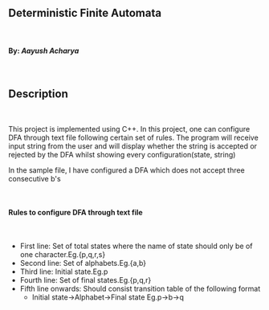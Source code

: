 <h2>Deterministic Finite Automata</h2><br> 
<h4>By: <i>Aayush Acharya</i></h4><br>
<h2>Description</h2><br>
<p>This project is implemented using C++. In this project, one can configure DFA through text file following certain set of rules. The program will receive input string from the user
and will display whether the string is accepted or rejected by the DFA whilst showing every configuration(state, string)</p>
<p>In the sample file, I have configured a DFA which does not accept three consecutive b's</p><br>
<h4>Rules to configure DFA through text file</h4><br>
<ul>
<li>First line: Set of total states where the name of state should only be of one character.Eg.{p,q,r,s}</li>
<li>Second line: Set of alphabets.Eg.{a,b}</li>
<li>Third line: Initial state.Eg.p</li>
<li>Fourth line: Set of final states.Eg.{p,q,r}</li>
<li>Fifth line onwards: Should consist transition table of the following format
<ul type="-">
    <li>Initial state->Alphabet->Final state Eg.p->b->q </li></ul>
</li></ul>
